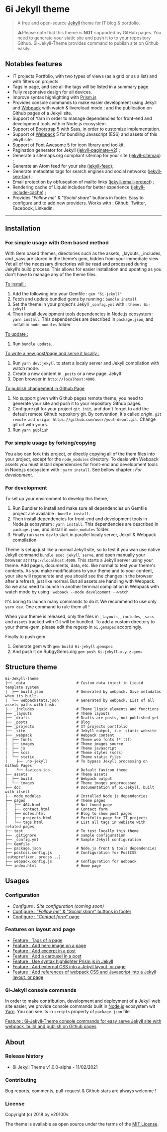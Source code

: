 # 6i Jekyll theme 

> A free and open-source [Jekyll](https://jekyllrb.com/) theme for IT blog & portfolio.
>  
> ⚠️Please note that this theme is **NOT** supported by GitHub pages. You need to generate your static site and push it to to your repository Github. 6i-Jekyll-Theme provides command to publish site on Github easily.

## Notables features

- IT projects Portfolio, with two types of views (as a grid or as a list) and with filters on projects.
- Tags in page, and see all the tags will be listed in a summary page.
- Fully responsive design for all devices.
- Improve syntax highlighting with [Prism.js](https://prismjs.com/)     
- Provides console commands to make easier development using Jekyll and [Webpack](https://webpack.js.org/) with watch & livereload mode ; and the publication on Github pages of a Jekyll site.
- Support of Yarn in order to manage dependencies for front-end and development tools with in Node.js ecosystem.
- Support of [Bootstrap](https://getbootstrap.com/docs/5.0/getting-started/introduction/) 5 with Sass, in order to customize implementation.
- Support of [Webpack](https://webpack.js.org/) 5 for bundling Javascript (ES6) and assets of this jekyll site.
- Support of [Font Awesome 5](https://fontawesome.com/) for icon library and toolkit.
- Pagination generator for Jekyll ([jekyll-paginate-v2](https://github.com/sverrirs/jekyll-paginate-v2)) ;
- Generate a sitemaps.org compliant sitemap for your site ([jekyll-sitemap](https://github.com/jekyll/jekyll-sitemap)) ;
- Generate an Atom feed for your site ([jekyll-feed](https://github.com/jekyll/jekyll-feed));
- Generate metadatas tags for search engines and social networks ([jekyll-seo-tag](https://github.com/jekyll/jekyll-seo-tag)) ;
- Email protection by obfuscation of mailto links ([jekyll-email-protect](https://github.com/vwochnik/jekyll-email-protect)) ;
- Rendering cache of Liquid includes for better experience ([jekyll-include-cache](https://github.com/benbalter/jekyll-include-cache)) ;
- Provides "*Follow me*" & "*Social share*" buttons in footer. Easy to configure and to add new providers. Works with : Github, Twitter, Facebook, Linkedin.
  

---

## Installation

### For simple usage with Gem based method

With Gem based themes, directories such as the assets, _layouts, _includes, and _sass are stored in the theme’s gem, hidden from your immediate view. Yet all of the necessary directories will be read and processed during Jekyll’s build process. This allows for easier installation and updating as you don't have to manage any of the theme files. 

<u>To install :</u>

1. Add the following into your Gemfile : `gem "6i-jekyll"`
2. Fetch and update bundled gems by running : `bundle install`
3. Set the theme in your project's Jekyll `_config.yml` with : `theme: 6i-jekyll`
4. Then install development tools dependencies in Node.js ecosystem : `yarn install`. This dependencies are described in `package.json`, and install in `node_modules` folder.
   
<u>To update :</u>

1. Run `bundle update`.

<u>To write a new post/page and serve it locally :</u>

1. Run `yarn dev:jekyll` to start a localy server and Jekyll compilation with watch mode.
2. Create a new content in `_posts` or a new page. Jekyll
3. Open browser in `http://localhost:4000`.

<u>To publish changement in Github Page</u>

1. No support given with Github pages remote theme, you need to generate your site and push it to your repository Github pages.
2. Configure git for your project `git init`, and don't forget to add the default remote Github repository git. By convention, it's called *origin*. `git remote add origin https://github.com/user/yout-depot.git`. Change git url with yours.
2. Run `yarn publish`

### For simple usage by forking/copying

You also can fork this project, or directly copying all of the them files into your project, except for the `node_modules` directory. To deals with Webpack assets you must install dependencies for front-end and development tools in Node.js ecosystem with : `yarn install`. See bellow chapter : *For development*.

### For development

To set up your environment to develop this theme, 

1. Run Bundler to install and make sure all dependencies un Gemfile project are available : `bundle install`.
2. Then install dependencies for front-end and development tools in Node.js ecosystem : `yarn install`. This dependencies are described in `package.json`, and install in `node_modules` folder.
3. Finally run `yarn dev` to start in parallel localy server, Jekyll & Webpack compilation.

Theme is setup just like a normal Jekyll site, so to test it you wan use native Jekyll command `bundle exec jekyll serve`, and open manually your browser at `http://localhost:4000`. This starts a Jekyll server using your theme. Add pages, documents, data, etc. like normal to test your theme's contents. As you make modifications to your theme and to your content, your site will regenerate and you should see the changes in the browser after a refresh, just like normal. But all assets are handling with Webpack. So we also need to launch in another terminal compilation in Webpack with watch mode by using : `webpack --mode development --watch`.

It's boring to launch many commands to do it. We recommend to use only `yarn dev`. One command to rule them all ! 

When your theme is released, only the files in `_layouts`, `_includes`, `_sass` and `assets` tracked with Git will be bundled. To add a custom directory to your theme-gem, please edit the regexp in `6i.gemspec` accordingly.

Finally to push gem

1. Generate gem with `gem build 6i-jekyll.gemspec`
2. And push it on RubgyGems.org `gem push 6i-jekyll-x.y.z.gem=`

## Structure theme

```
6i-Jekyll-theme
├── _data                       # Custom data inject in Liquid template system
|  ├── build.json               # Generated by webpack. Give metadatas when its built.
|  └── webpackstats.json        # Generated by webpack. List of all assets paths with hash.
├── _includes                   # Theme liquid elements and functions 
├── _layouts                    # Theme layouts
├── _drafts                     # Drafts are posts, not published yet
├── _posts                      # Blog
├── _projects	                # IT projects portfolio
├── _site                       # Jekyll output, i.e. static website
├── _webpack                    # Webpack content 
|  ├── fonts                    # Theme web fonts (*.ttf)
|  ├── images                   # Theme images source
|  ├── js                       # Theme javascript
|  ├── scss                     # Theme styles (scss)
|  └── static                   # Theme static files
|    ├── .no-jekyll             # To bypass Jekyll processing on Github Pages
|    └── favicon.ico            # Default favicon theme
├── assets                      # Theme assets
|  ├── build	                # Webpack output 
|  └── images                   # Theme images preprocessed
├── doc                         # Documentation of 6i-Jekyll, built with itself
├── node_modules                # Installed Node.js dependencies
├── pages                       # Theme pages
|   ├── 404.html                # Not found page
|   ├── contact.html            # Contact form
|   ├── notes.html              # Blog to show post pages
|   ├── projects.html           # Portfolio page for IT projects
|   └── tags.html               # List all tags in webiste with related pages
├── test                        # To test locally this theme
├── .gitignore                  # sample configuration
├── _config.yml                 # Sample Jekyll configuration
├── Gemfile
├── package.json                # Node.js front & tools dependencies
├── postcss.config.js           # Configuration for PostCSS (autoprefixer, precss...)
├── webpack.config.js           # Configuration for Webpack
└── index.html                  # Home page
```

## Usages

### Configuration

- *Configure : Site configuration (coming soon)*
- [Configure : "*Follow me*" & "*Social share*" buttons in footer](_doc/configure-footer-social.md)
- [Configure : "*Contact form*" page](_doc/configure-contact-form-page.md)

### Features on layout and page

- [Feature : Tags of a page](_doc/feature-tags-page.md)
- [Feature : Add hero image on a page](_doc/feature-hero-image.md)
- [Feature : Add excerpt in a post](_doc/feature-excerpt-page.md)
- [Feature : Add a carousel in a post](_doc/feature-carousel.md)
- [Feature : Use syntax highlighter Prism.js in Jekyll](_doc/feature-syntax-highlighter-prism.js.md)
- [Feature : Add external CSS into a Jekyll layout, or page](_doc/feature-external-css.md)
- [Feature : Add references of webpack CSS and Javascript into a Jekyll layout, or page](_doc/feature-webpack-layout-page.md)

### 6i-Jekyll console commands
In order to make contribution, development and deployment of a Jekyll web site easier, we provide console commands built in [Node.js](https://nodejs.org/en/) ecosystem wit [Yarn](https://classic.yarnpkg.com/en/). You can see its in `scripts` property of  `package.json` file.

[Feature : 6i-Jekyll-Theme console commands for easy serve Jekyll site with webpack, build and publish on Github pages](_doc/feature-6i-jekyll-console-commands.md)


## About

### Release history

- 6i Jekyll Theme v1.0.0-alpha - 11/02/2021

### Contributing

Bug reports, comments, pull-request & Github stars are always welcome !

### License

Copyright (c) 2018 by v20100v. 

The theme is available as open source under the terms of the [MIT License](https://opensource.org/licenses/MIT).


